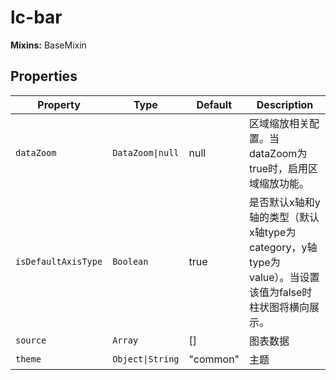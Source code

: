 # lc-bar

**Mixins:** BaseMixin

## Properties

| Property            | Type             | Default  | Description                                      |
|---------------------|------------------|----------|--------------------------------------------------|
| `dataZoom`          | `DataZoom\|null` | null     | 区域缩放相关配置。当dataZoom为true时，启用区域缩放功能。               |
| `isDefaultAxisType` | `Boolean`        | true     | 是否默认x轴和y轴的类型（默认x轴type为category，y轴type为value）。当设置该值为false时柱状图将横向展示。 |
| `source`            | `Array`          | []       | 图表数据                                             |
| `theme`             | `Object\|String` | "common" | 主题                                               |
